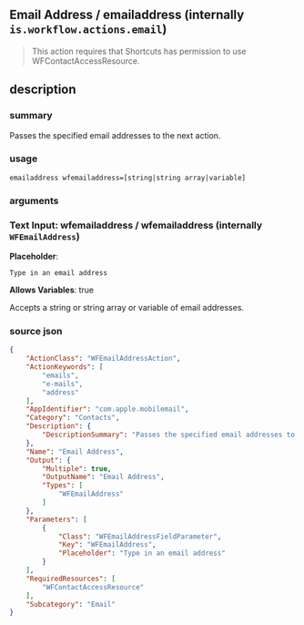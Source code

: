 
## Email Address / emailaddress (internally `is.workflow.actions.email`)


> This action requires that Shortcuts has permission to use WFContactAccessResource.


## description
### summary
Passes the specified email addresses to the next action.


### usage
`emailaddress wfemailaddress=[string|string array|variable]`

### arguments
### Text Input: wfemailaddress / wfemailaddress (internally `WFEmailAddress`)
**Placeholder**:
```
Type in an email address
```
**Allows Variables**: true



Accepts a string or string array or variable of email addresses.

### source json

```json
{
	"ActionClass": "WFEmailAddressAction",
	"ActionKeywords": [
		"emails",
		"e-mails",
		"address"
	],
	"AppIdentifier": "com.apple.mobilemail",
	"Category": "Contacts",
	"Description": {
		"DescriptionSummary": "Passes the specified email addresses to the next action."
	},
	"Name": "Email Address",
	"Output": {
		"Multiple": true,
		"OutputName": "Email Address",
		"Types": [
			"WFEmailAddress"
		]
	},
	"Parameters": [
		{
			"Class": "WFEmailAddressFieldParameter",
			"Key": "WFEmailAddress",
			"Placeholder": "Type in an email address"
		}
	],
	"RequiredResources": [
		"WFContactAccessResource"
	],
	"Subcategory": "Email"
}
```
